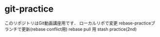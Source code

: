 # git-practice
このリポジトリはGit動画講座用です．
ローカルリポで変更
rebase-practiceブランチで更新(rebase conflict用)
rebase pull 用
stash practice(2nd)
